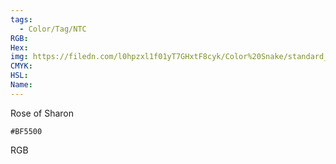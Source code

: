 ```yaml
---
tags:
  - Color/Tag/NTC
RGB:
Hex:
img: https://filedn.com/l0hpzxl1f01yT7GHxtF8cyk/Color%20Snake/standard_csv_to_svg/BF5500.svg
CMYK:
HSL:
Name:
---
```

Rose of Sharon
```palette
#BF5500
```
RGB
